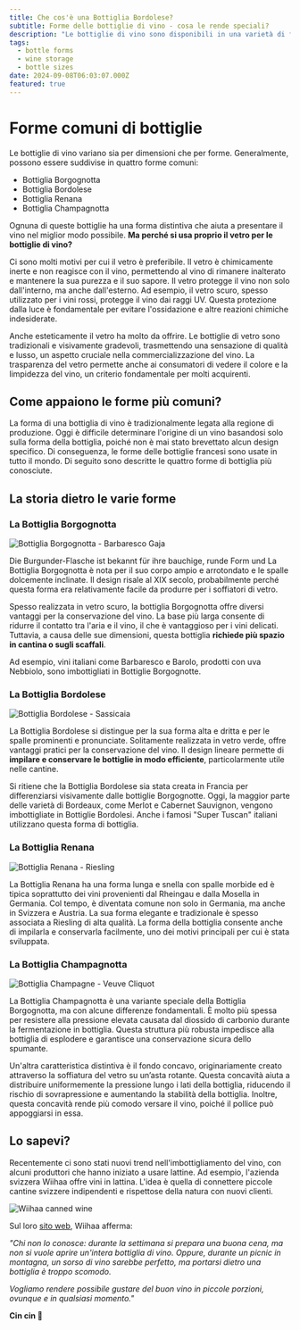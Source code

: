```yaml
---
title: Che cos'è una Bottiglia Bordolese?
subtitle: Forme delle bottiglie di vino - cosa le rende speciali?
description: "Le bottiglie di vino sono disponibili in una varietà di forme. Vinoteqa ne offre una panoramica: Bottiglia Borgognotta, Bordolese, Renana o Champagnotta. Cosa rende queste forme uniche e perché si utilizza il vetro?"
tags:
  - bottle forms
  - wine storage
  - bottle sizes
date: 2024-09-08T06:03:07.000Z
featured: true
---
```


# Forme comuni di bottiglie

Le bottiglie di vino variano sia per dimensioni che per forme.  Generalmente, possono essere suddivise in quattro forme comuni:

- Bottiglia Borgognotta
- Bottiglia Bordolese
- Bottiglia Renana
- Bottiglia Champagnotta


Ognuna di queste bottiglie ha una forma distintiva che aiuta a presentare il vino nel miglior modo possibile. **Ma perché si usa proprio il vetro per le bottiglie di vino?**

Ci sono molti motivi per cui il vetro è preferibile. Il vetro è chimicamente inerte e non reagisce con il vino, permettendo al vino di rimanere inalterato e mantenere la sua purezza e il suo sapore. Il vetro protegge il vino non solo dall'interno, ma anche dall'esterno. Ad esempio, il vetro scuro, spesso utilizzato per i vini rossi, protegge il vino dai raggi UV. Questa protezione dalla luce è fondamentale per evitare l'ossidazione e altre reazioni chimiche indesiderate.

Anche esteticamente il vetro ha molto da offrire. Le bottiglie di vetro sono tradizionali e visivamente gradevoli, trasmettendo una sensazione di qualità e lusso, un aspetto cruciale nella commercializzazione del vino. La trasparenza del vetro permette anche ai consumatori di vedere il colore e la limpidezza del vino, un criterio fondamentale per molti acquirenti.


## Come appaiono le forme più comuni?

La forma di una bottiglia di vino è tradizionalmente legata alla regione di produzione. Oggi è difficile determinare l'origine di un vino basandosi solo sulla forma della bottiglia, poiché non è mai stato brevettato alcun design specifico. Di conseguenza, le forme delle bottiglie francesi sono usate in tutto il mondo. Di seguito sono descritte le quattro forme di bottiglia più conosciute.

## La storia dietro le varie forme

### La Bottiglia Borgognotta

![Bottiglia Borgognotta - Barbaresco Gaja](/imgs-blog/bottleshape-burgundy-169.png)

Die Burgunder-Flasche ist bekannt für ihre bauchige, runde Form und La Bottiglia Borgognotta è nota per il suo corpo ampio e arrotondato e le spalle dolcemente inclinate. Il design risale al XIX secolo, probabilmente perché questa forma era relativamente facile da produrre per i soffiatori di vetro.

Spesso realizzata in vetro scuro, la bottiglia Borgognotta offre diversi vantaggi per la conservazione del vino. La base più larga consente di ridurre il contatto tra l'aria e il vino, il che è vantaggioso per i vini delicati. Tuttavia, a causa delle sue dimensioni, questa bottiglia **richiede più spazio in cantina o sugli scaffali**.

Ad esempio, vini italiani come Barbaresco e Barolo, prodotti con uva Nebbiolo, sono imbottigliati in Bottiglie Borgognotte.


### La Bottiglia Bordolese

![Bottiglia Bordolese - Sassicaia](/imgs-blog/bottleshape-bordeaux-169.png)

La Bottiglia Bordolese si distingue per la sua forma alta e dritta e per le spalle prominenti e pronunciate. Solitamente realizzata in vetro verde, offre vantaggi pratici per la conservazione del vino. Il design lineare permette di **impilare e conservare le bottiglie in modo efficiente**, particolarmente utile nelle cantine.

Si ritiene che la Bottiglia Bordolese sia stata creata in Francia per differenziarsi visivamente dalle bottiglie Borgognotte. Oggi, la maggior parte delle varietà di Bordeaux, come Merlot e Cabernet Sauvignon, vengono imbottigliate in Bottiglie Bordolesi. Anche i famosi "Super Tuscan" italiani utilizzano questa forma di bottiglia.


### La Bottiglia Renana

![Bottiglia Renana - Riesling](/imgs-blog/bottleshape-schlegel-169.png)

La Bottiglia Renana ha una forma lunga e snella con spalle morbide ed è tipica soprattutto dei vini provenienti dal Rheingau e dalla Mosella in Germania. Col tempo, è diventata comune non solo in Germania, ma anche in Svizzera e Austria.
La sua forma elegante e tradizionale è spesso associata a Riesling di alta qualità. La forma della bottiglia consente anche di impilarla e conservarla facilmente, uno dei motivi principali per cui è stata sviluppata.

### La Bottiglia Champagnotta

![Bottiglia Champagne - Veuve Cliquot](/imgs-blog/bottleshape-champagne-169.png)

La Bottiglia Champagnotta è una variante speciale della Bottiglia Borgognotta, ma con alcune differenze fondamentali. È molto più spessa per resistere alla pressione elevata causata dal diossido di carbonio durante la fermentazione in bottiglia. Questa struttura più robusta impedisce alla bottiglia di esplodere e garantisce una conservazione sicura dello spumante.

Un'altra caratteristica distintiva è il fondo concavo, originariamente creato attraverso la soffiatura del vetro su un’asta rotante. Questa concavità aiuta a distribuire uniformemente la pressione lungo i lati della bottiglia, riducendo il rischio di sovrapressione e aumentando la stabilità della bottiglia. Inoltre, questa concavità rende più comodo versare il vino, poiché il pollice può appoggiarsi in essa.


## Lo sapevi? 

Recentemente ci sono stati nuovi trend nell'imbottigliamento del vino, con alcuni produttori che hanno iniziato a usare lattine. Ad esempio, l'azienda svizzera Wiihaa offre vini in lattina. L'idea è quella di connettere piccole cantine svizzere indipendenti e rispettose della natura con nuovi clienti. 

![Wiihaa canned wine](/imgs-blog/wiihaa.jpg)

Sul loro [sito web](https://www.wiihaa.ch), Wiihaa afferma:

_"Chi non lo conosce: durante la settimana si prepara una buona cena, ma non si vuole aprire un'intera bottiglia di vino. Oppure, durante un picnic in montagna, un sorso di vino sarebbe perfetto, ma portarsi dietro una bottiglia è troppo scomodo._

_Vogliamo rendere possibile gustare del buon vino in piccole porzioni, ovunque e in qualsiasi momento."_


**Cin cin 🍷**
